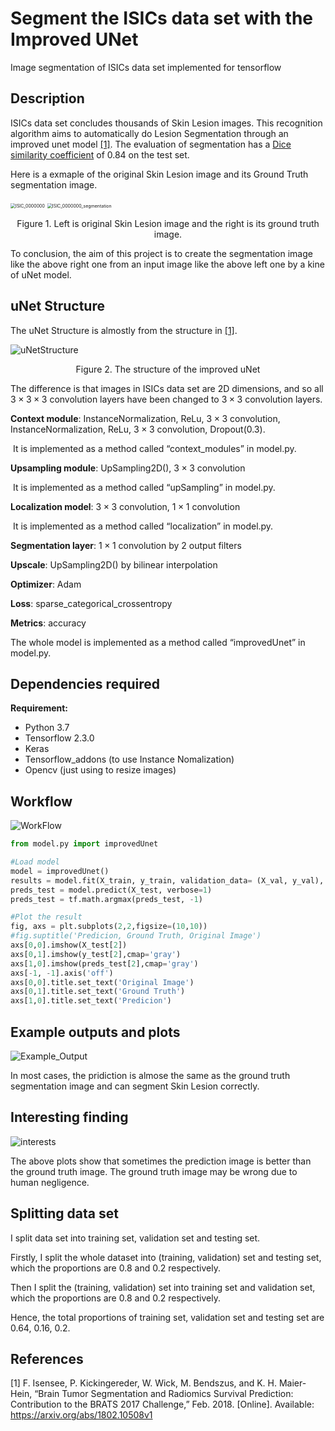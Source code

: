# Segment the ISICs data set with the Improved UNet
Image segmentation of ISICs data set implemented for tensorflow

## Description

ISICs data set concludes thousands of Skin Lesion images. This recognition algorithm aims to automatically do Lesion Segmentation through an improved unet model [[1]](#References). The evaluation of segmentation has a [Dice similarity coefficient](https://en.wikipedia.org/wiki/Sørensen–Dice_coefficient) of 0.84 on the test set. 

Here is a exmaple of the original Skin Lesion image and its Ground Truth segmentation image.

​                                 <img src="images/ISIC_0000000.jpg" alt="ISIC_0000000" style="zoom:50%;" />                                    <img src="images/ISIC_0000000_segmentation.png" alt="ISIC_0000000_segmentation" style="zoom:50%;" />  

<center>
  Figure 1. Left is original Skin Lesion image and the right is its ground truth image.
</center>

To conclusion, the aim of this project is to create the segmentation image like the above right one from an input image like the above left one by a kine of uNet model.

## uNet Structure

The uNet Structure is almostly from the structure in [[1]](#References).

![uNetStructure](images/uNetStructure.jpg)

<center>
  Figure 2. The structure of the improved uNet 
</center>

The difference is that images in ISICs data set are 2D dimensions, and so all $3\times 3\times 3$ convolution layers have been changed to $3\times 3$ convolution layers.

**Context module**: InstanceNormalization, ReLu, $3\times 3$ convolution, InstanceNormalization, ReLu, $3\times 3$ convolution, Dropout(0.3).

​								 It is implemented as a method called “context_modules” in model.py.

**Upsampling module**: UpSampling2D(), $3\times 3$ convolution

​										 It is implemented as a method called “upSampling” in model.py.

**Localization model**: $3\times 3$ convolution, $1\times 1$ convolution

​									   It is implemented as a method called “localization” in model.py.

**Segmentation layer**: $1\times 1$ convolution by 2 output filters

**Upscale**: UpSampling2D() by bilinear interpolation

**Optimizer**: Adam

**Loss**: sparse_categorical_crossentropy

**Metrics**: accuracy

The whole model is implemented as a method called “improvedUnet” in model.py.

##  Dependencies required

**Requirement:**

- Python 3.7
- Tensorflow 2.3.0
- Keras
- Tensorflow_addons (to use Instance Nomalization)
- Opencv (just using to resize images)

## Workflow

![WorkFlow](images/WorkFlow.jpg)

```python
from model.py import improvedUnet

#Load model
model = improvedUnet()
results = model.fit(X_train, y_train, validation_data= (X_val, y_val), batch_size=16, epochs=5)
preds_test = model.predict(X_test, verbose=1)
preds_test = tf.math.argmax(preds_test, -1)

#Plot the result
fig, axs = plt.subplots(2,2,figsize=(10,10))
#fig.suptitle('Predicion, Ground Truth, Original Image')
axs[0,0].imshow(X_test[2])
axs[0,1].imshow(y_test[2],cmap='gray')
axs[1,0].imshow(preds_test[2],cmap='gray')
axs[-1, -1].axis('off')
axs[0,0].title.set_text('Original Image')
axs[0,1].title.set_text('Ground Truth')
axs[1,0].title.set_text('Predicion')
```

## Example outputs and plots

![Example_Output](images/Example_Output.png)

In most cases, the pridiction is almose the same as the ground truth segmentation image and can segment Skin Lesion correctly.

## Interesting finding

![interests](images/interests.png)

The above plots show that sometimes the prediction image is better than the ground truth image. The ground truth image may be wrong due to human negligence.

## Splitting data set

I split data set into training set, validation set and testing set.

Firstly, I split the whole dataset into (training,  validation) set and testing set, which the proportions are 0.8 and 0.2 respectively.

Then I split the (training,  validation) set into training set and validation set, which the proportions are 0.8 and 0.2 respectively.

Hence, the total proportions of training set, validation set and testing set are 0.64, 0.16, 0.2.

## References

[1] F. Isensee, P. Kickingereder, W. Wick, M. Bendszus, and K. H. Maier-Hein, “Brain Tumor Segmentation and Radiomics Survival Prediction: Contribution to the BRATS 2017 Challenge,” Feb. 2018. [Online]. Available: https://arxiv.org/abs/1802.10508v1


